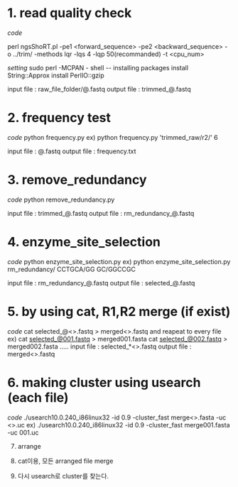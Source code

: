 

# 1. read quality check

*code*

perl ngsShoRT.pl -pe1 <forward_sequence> -pe2 <backward_sequence> -o ../trim/<folder> -methods lqr -lqs 4 -lqp 50(recommanded) -t <cpu_num>

*setting*
sudo perl -MCPAN - shell
<perl code> -- installing packages
  install String::Approx
  install PerlIO::gzip

input file : raw_file_folder/@.fastq
output file : trimmed_@.fastq


# 2. frequency test

*code*
python frequency.py <folder> <bp>
  ex) python frequency.py 'trimmed_raw/r2/' 6

input file : @.fastq
output file : frequency.txt


# 3. remove_redundancy

*code*
python remove_redundancy.py <folder>
  
input file : trimmed_@.fastq
output file : rm_redundancy_@.fastq


# 4. enzyme_site_selection

*code*
python enzyme_site_selection.py <folder> <enz1seq> <enz2seq>
  ex) python enzyme_site_selection.py rm_redundancy/ CCTGCA/GG GC/GGCCGC
  
 input file : rm_redundancy_@.fastq
 output file : selected_@.fastq


# 5. by using cat, R1,R2 merge (if exist)

*code*
cat selected_@<>.fastq > merged<>.fastq 
and reapeat to every file
  ex) cat selected_@001.fastq > merged001.fasta
      cat selected_@002.fastq > merged002.fasta
      .....
input file : selected_*<>.fastq
output file : merged<>.fastq


# 6. making cluster using usearch (each file)

*code*
./usearch10.0.240_i86linux32 -id 0.9 -cluster_fast merge<>.fasta  -uc <>.uc
  ex) ./usearch10.0.240_i86linux32 -id 0.9 -cluster_fast merge001.fasta  -uc 001.uc


7. arrange

8. cat이용, 모든 arranged file merge

9. 다시 usearch로 cluster를 찾는다.
